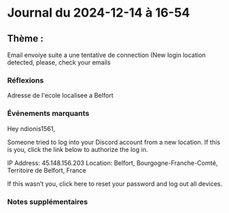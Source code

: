 # Journal du 2024-12-14 à 16-54
## Thème : 
Email envoiye suite a une tentative de connection (New login location detected, please, check your emails

### Réflexions
Adresse de l'ecole localisee a Belfort

### Événements marquants

Hey ndionis1561,

Someone tried to log into your Discord account from a new location. If this is you, click the link below to authorize the log in.

IP Address: 45.148.156.203
Location: Belfort, Bourgogne-Franche-Comté, Territoire de Belfort, France

If this wasn’t you, click here to reset your password and log out all devices.


### Notes supplémentaires

